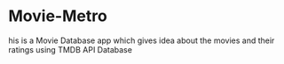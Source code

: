 # Movie-Metro
his is a Movie Database app which gives idea about the movies and their ratings using TMDB API Database
